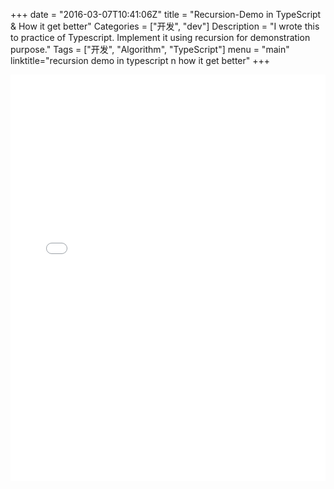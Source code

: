 +++
date = "2016-03-07T10:41:06Z"
title = "Recursion-Demo in TypeScript & How it get better"
Categories = ["开发", "dev"]
Description = "I wrote this to practice of Typescript. Implement it using recursion for demonstration purpose."
Tags = ["开发", "Algorithm", "TypeScript"]
menu = "main"
linktitle="recursion demo in typescript n how it get better"
+++

<iframe width="100%" height="650" src="//jsfiddle.net/qiansen1386/yLdr5082/embedded/js,html,result/" allowfullscreen="allowfullscreen" frameborder="0"></iframe>